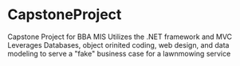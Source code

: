 # CapstoneProject
Capstone Project for BBA MIS
Utilizes the .NET framework and MVC
Leverages Databases, object orinited coding, web design, and data modeling to serve a "fake" business case for a lawnmowing service
